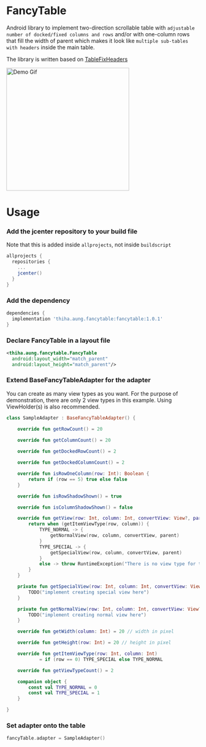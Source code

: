# FancyTable
Android library to implement two-direction scrollable table with `adjustable number of docked/fixed columns and rows` and/or with one-column rows that fill the width of parent which makes it look like `multiple sub-tables with headers` inside the main table.

The library is written based on [TableFixHeaders](https://github.com/InQBarna/TableFixHeaders)

<img src="https://media.giphy.com/media/f6E5vnYcMz0KZBdJLz/giphy.gif" width="320" alt="Demo Gif"/>

# Usage

### Add the jcenter repository to your build file
Note that this is added inside `allprojects`, not inside `buildscript`
```groovy
allprojects {
  repositories {
    ...
    jcenter()
  }
}
```
### Add the dependency
```groovy
dependencies {
  implementation 'thiha.aung.fancytable:fancytable:1.0.1'
}
```
### Declare FancyTable in a layout file
```xml
<thiha.aung.fancytable.FancyTable
  android:layout_width="match_parent"
  android:layout_height="match_parent"/>
```

### Extend BaseFancyTableAdapter for the adapter
You can create as many view types as you want. For the purpose of demonstration, there are only 2 view types in this example.
Using ViewHolder(s) is also recommended.
```Kotlin
class SampleAdapter : BaseFancyTableAdapter() {

    override fun getRowCount() = 20

    override fun getColumnCount() = 20
    
    override fun getDockedRowCount() = 2

    override fun getDockedColumnCount() = 2

    override fun isRowOneColumn(row: Int): Boolean {
        return if (row == 5) true else false
    }

    override fun isRowShadowShown() = true

    override fun isColumnShadowShown() = false

    override fun getView(row: Int, column: Int, convertView: View?, parent: ViewGroup): View {
        return when (getItemViewType(row, column)) {
            TYPE_NORMAL -> {
                getNormalView(row, column, convertView, parent)
            }
            TYPE_SPECIAL -> {
                getSpecialView(row, column, convertView, parent)
            }
            else -> throw RuntimeException("There is no view type for table view. Row: $row, Column: $column")
        }
    }

    private fun getSpecialView(row: Int, column: Int, convertView: View?, parent: ViewGroup): View {
        TODO("implement creating special view here")
    }

    private fun getNormalView(row: Int, column: Int, convertView: View?, parent: ViewGroup): View {
        TODO("implement creating normal view here")
    }

    override fun getWidth(column: Int) = 20 // width in pixel

    override fun getHeight(row: Int) = 20 // height in pixel

    override fun getItemViewType(row: Int, column: Int)
            = if (row == 0) TYPE_SPECIAL else TYPE_NORMAL

    override fun getViewTypeCount() = 2

    companion object {
        const val TYPE_NORMAL = 0
        const val TYPE_SPECIAL = 1
    }

}
```
### Set adapter onto the table
```Kotlin
fancyTable.adapter = SampleAdapter()
```
